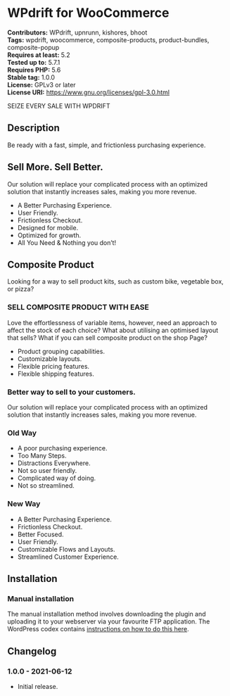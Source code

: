 # WPdrift for WooCommerce #
**Contributors:** WPdrift, upnrunn, kishores, bhoot  
**Tags:** wpdrift, woocommerce, composite-products, product-bundles, composite-popup  
**Requires at least:** 5.2  
**Tested up to:** 5.7.1  
**Requires PHP:** 5.6  
**Stable tag:** 1.0.0  
**License:** GPLv3 or later  
**License URI:** https://www.gnu.org/licenses/gpl-3.0.html  

SEIZE EVERY SALE WITH WPDRIFT

## Description ##

Be ready with a fast, simple, and frictionless purchasing experience.

## Sell More. Sell Better. ##

Our solution will replace your complicated process with an optimized solution that instantly increases sales, making you more revenue.

* A Better Purchasing Experience.
* User Friendly.
* Frictionless Checkout.
* Designed for mobile.
* Optimized for growth.
* All You Need & Nothing you don’t!

## Composite Product ##

Looking for a way to sell product kits, such as custom bike, vegetable box, or pizza?

### SELL COMPOSITE PRODUCT WITH EASE ###

Love the effortlessness of variable items, however, need an approach to affect the stock of each choice? What about utilising an optimised layout that sells? What if you can sell composite product on the shop Page?

* Product grouping capabilities.
* Customizable layouts.
* Flexible pricing features.
* Flexible shipping features.

### Better way to sell to your customers. ###

Our solution will replace your complicated process with
an optimized solution that instantly increases sales, making you more revenue.

### Old Way ###

* A poor purchasing experience.
* Too Many Steps.
* Distractions Everywhere.
* Not so user friendly.
* Complicated way of doing.
* Not so streamlined.

### New Way ###

* A Better Purchasing Experience.
* Frictionless Checkout.
* Better Focused.
* User Friendly.
* Customizable Flows and Layouts.
* Streamlined Customer Experience.

## Installation ##

### Manual installation ###

The manual installation method involves downloading the plugin and uploading it to your webserver via your favourite FTP application. The WordPress codex contains [instructions on how to do this here](https://codex.wordpress.org/Managing_Plugins#Manual_Plugin_Installation).

## Changelog ##

### 1.0.0 - 2021-06-12 ###
* Initial release.
